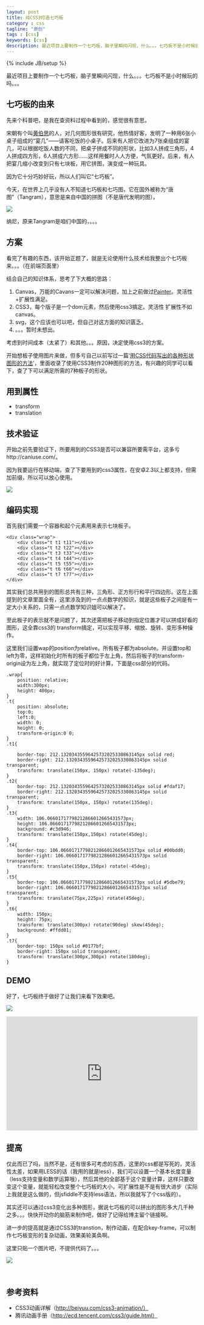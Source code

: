 ```yaml
---
layout: post
title: 纯CSS3打造七巧板
category : css
tagline: "原创"
tags : [css]
keywords: [css]
description: 最近项目上要制作一个七巧板，脑子里瞬间闪现，什么。。。七巧板不是小时候玩的吗。。。
---
```

{% include JB/setup %}

最近项目上要制作一个七巧板，脑子里瞬间闪现，什么。。。七巧板不是小时候玩的吗。。。

## 七巧板的由来

先来个科普吧，是我在查资料过程中看到的，感觉很有意思。

宋朝有个叫[黄伯思](http://www.baidu.com/s?wd=%E9%BB%84%E4%BC%AF%E6%80%9D&amp;hl_tag=textlink&amp;tn=SE_hldp01350_v6v6zkg6)的人，对几何图形很有研究，他热情好客，发明了一种用6张小桌子组成的“宴几”——请客吃饭的小桌子。后来有人把它改进为7张桌组成的宴几，可以根据吃饭人数的不同，把桌子拼成不同的形状，比如3人拼成三角形，4人拼成四方形，6人拼成六方形……这样用餐时人人方便，气氛更好。后来，有人把宴几缩小改变到只有七块板，用它拼图，演变成一种玩具。

因为它十分巧妙好玩，所以人们叫它“七巧板”。

今天，在世界上几乎没有人不知道七巧板和七巧图，它在国外被称为“唐图”（Tangram），意思是来自中国的拼图（不是唐代发明的图）。

![](http://images.cnitblog.com/blog/460220/201409/111925058246713.png)

纳尼，原来Tangram是咱们中国的，。。。

## 方案

看完了有趣的东西，该开始正题了，就是无论使用什么技术给我整出个七巧板来。。。（在前端页面里）

结合自己的知识体系，思考了下大概的思路：

1.  Canvas，万能的Cavans一定可以解决问题，加上之前做过[Painter](http://yanhaijing.com/Painter)。灵活性+扩展性满足。
2.  CSS3，每个版子是一个dom元素，然后使用css3搞定。灵活性 扩展性不如canvas。
3.  svg，这个应该也可以吧，但自己对这方面的知识匮乏。
4.  。。。暂时未想出。

考虑到时间成本（太紧了）和其他。。。原因，决定使用css3的方案。

开始想板子使用图片来做，但多亏自己以前写过一篇‘[用CSS代码写出的各种形状图形的方法](http://yanhaijing.com/css/2014/04/04/with-css-code-to-write-various-shapes-graphic-method/)’，里面收录了使用CSS3制作20种图形的方法，有兴趣的同学可以看下，查了下可以满足所需的7种板子的形状。

## 用到属性

- transform
- translation

## 技术验证

开始之前先要验证下，所要用到的CSS3是否可以兼容所要需平台，这多亏http://caniuse.com/。

因为我要运行在移动端，查了下要用到的css3属性，在安卓2.3以上都支持，但需加前缀，所以可以放心使用。

![](http://images.cnitblog.com/blog/460220/201409/111951154816974.png)

## 编码实现

首先我们需要一个容器和起个元素用来表示七块板子。

	<div class="wrap">
	    <div class="t t1 t11"></div>
	    <div class="t t2 t22"></div>
	    <div class="t t3 t33"></div>
	    <div class="t t4 t44"></div>
	    <div class="t t5 t55"></div>
	    <div class="t t6 t66"></div>
	    <div class="t t7 t77"></div>
	</div>

其实我们总共用到的图形总共有三种，三角形、正方形行和平行四边形。这在上面提到的文章里面全有，这里涉及到的一点点数学的知识，就是这些板子之间是有一定大小关系的，只需一点点数学知识姐可以解决了。

至此板子的表示就不是问题了，其次还需把板子移动到指定位置才可以拼成好看的图形，这全靠css3的 transform搞定，可以实现平移、缩放、旋转、变形多种操作。

这里我们设置wap的position为relative。所有板子都为absolute。并设置top和left为零，这样初始化时所有的板子都位于左上角，然后将板子的transform-origin设为左上角，就实现了定位时的好计算，下面是css部分的代码。

	.wrap{
	    position: relative;
	    width:300px;
	    height: 400px;
	}
	.t{
	    position: absolute;
	    top:0;
	    left:0;
	    width: 0;
	    height: 0;
	    transform-origin:0 0;
	}
	.t1{
	    
	    border-top: 212.13203435596425732025330863145px solid red; 
	    border-right: 212.13203435596425732025330863145px solid transparent;
	    transform: translate(150px, 150px) rotate(-135deg);
	}
	.t2{
	    border-top: 212.13203435596425732025330863145px solid #fdaf17; 
	    border-right: 212.13203435596425732025330863145px solid transparent;
	    transform: translate(150px, 150px) rotate(135deg);
	}
	.t3{
	    width: 106.06601717798212866012665431573px;
	    height: 106.06601717798212866012665431573px;
	    background: #c3d946;
	    transform: translate(150px,150px) rotate(45deg);
	}
	.t4{
	    border-top: 106.06601717798212866012665431573px solid #00bdd0; 
	    border-right: 106.06601717798212866012665431573px solid transparent;
	    transform: translate(150px,150px) rotate(-45deg);
	}
	.t5{
	    border-top: 106.06601717798212866012665431573px solid #5dbe79; 
	    border-right: 106.06601717798212866012665431573px solid transparent;
	    transform: translate(75px,225px) rotate(45deg);
	}
	.t6{
	    width: 150px;
	    height: 75px;
	    transform: translate(300px) rotate(90deg) skew(45deg);
	    background: #ffdd01;
	}
	.t7{
	    border-top: 150px solid #0177bf; 
	    border-right: 150px solid transparent;
	    transform: translate(300px,300px) rotate(180deg);
	}

## DEMO

好了，七巧板终于做好了让我们来看下效果吧。

![](http://images.cnitblog.com/blog/460220/201409/112011249811732.png)

<iframe width="100%" height="300" src="http://jsfiddle.net/3tf8ac6q/7/embedded/" allowfullscreen="allowfullscreen" frameborder="0"></iframe>

## 提高

仅此而已了吗，当然不是，还有很多可考虑的东西，这里的css都是写死的，灵活性太差，如果用LESS的话（我用的就是less），我们可以设置一个基本长度变量（less支持变量和数学运算哦），然后其他的全部基于这个变量计算，这样只要改变这个变量，就能轻松改变整个七巧板的大小，可扩展性是不是有很大进步（实际上我就是这么做的，但jsfiddle不支持less语法，所以我就写了个css版的）。

其实还可以通过css3变化出多种图形，据说七巧板的可以拼出的图形多大几千种之多。。。快快开动你的脑筋来制作吧，做好了记得给博主留个链接啊。

进一步的提高就是通过CSS3的transtion，制作动画，在配合key-frame，可以制作七巧板变形的复杂动画，效果美轮美奂啊。

这里只贴一个图片吧，不提供代码了。。。

![](http://images.cnitblog.com/blog/460220/201409/131348130127700.gif)

&nbsp;

## 参考资料

- CSS3动画详解（http://beiyuu.com/css3-animation/）
- 腾讯动画手册（http://ecd.tencent.com/css3/guide.html）
